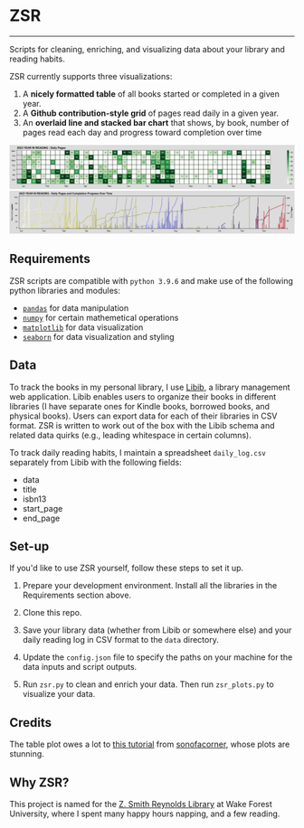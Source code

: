 # ZSR
---

Scripts for cleaning, enriching, and visualizing data about your library and reading habits.

ZSR currently supports three visualizations:
1. A **nicely formatted table** of all books started or completed in a given year.
2. A **Github contribution-style grid** of pages read daily in a given year.
3. An **overlaid line and stacked bar chart** that shows, by book, number of pages read each day and progress toward completion over time

![](/figures/daily-pages.png)
![](/figures/overlay-chart.png)

## Requirements

ZSR scripts are compatible with `python 3.9.6` and make use of the following python libraries and modules:

* [`pandas`](https://pandas.pydata.org/) for data manipulation
* [`numpy`](https://numpy.org/) for certain mathemetical operations 
* [`matplotlib`](https://matplotlib.org/) for data visualization
* [`seaborn`](https://seaborn.pydata.org/) for data visualization and styling

## Data

To track the books in my personal library, I use [Libib](https://www.libib.com/), a library management web application. Libib enables users to organize their books in different libraries (I have separate ones for Kindle books, borrowed books, and physical books). Users can export data for each of their libraries in CSV format. ZSR is written to work out of the box with the Libib schema and related data quirks (e.g., leading whitespace in certain columns).

To track daily reading habits, I maintain a spreadsheet `daily_log.csv` separately from Libib with the following fields:
* data
* title
* isbn13
* start_page
* end_page

## Set-up

If you'd like to use ZSR yourself, follow these steps to set it up.

1. Prepare your development environment. Install all the libraries in the Requirements section above.

2. Clone this repo.

3. Save your library data (whether from Libib or somewhere else) and your daily reading log in CSV format to the `data` directory.

4. Update the `config.json` file to specify the paths on your machine for the data inputs and script outputs.

5. Run `zsr.py` to clean and enrich your data. Then run `zsr_plots.py` to visualize your data.

## Credits

The table plot owes a lot to [this tutorial](https://www.sonofacorner.com/beautiful-tables/) from [sonofacorner](https://github.com/sonofacorner), whose plots are stunning.

## Why ZSR?

This project is named for the [Z. Smith Reynolds Library](https://zsr.wfu.edu/) at Wake Forest University, where I spent many happy hours napping, and a few reading.
